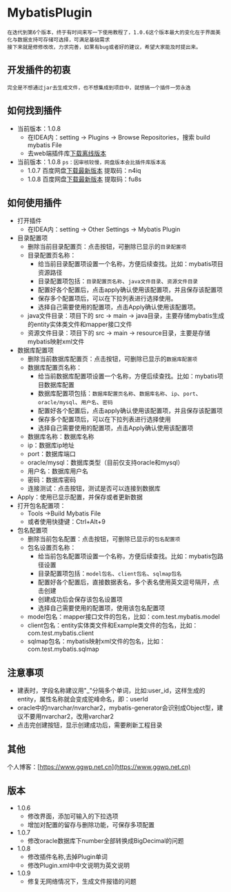 MybatisPlugin
=======
    在迭代到第6个版本，终于有时间来写一下使用教程了，1.0.6这个版本最大的变化在于界面美化与数据支持可存储可选择，可满足基础需求
    接下来就是修修改改，力求完善，如果有bug或者好的建议，希望大家能及时提出来。

## 开发插件的初衷
    完全是不想通过jar去生成文件，也不想集成到项目中，就想搞一个插件一劳永逸

## 如何找到插件
  * 当前版本：1.0.8
    * 在IDEA内：setting -> Plugins -> Browse Repositories，搜索 build mybatis File
    * 去web端插件库[下载离线版本](https://plugins.jetbrains.com/plugin/10765-build-mybatis-file)
  * 当前版本：1.0.8 `ps：因审核较慢，网盘版本会比插件库版本高`
    * 1.0.7 百度网盘[下载最新版本](https://pan.baidu.com/s/1ygis845qerRSOaz1BIl08g) 提取码：n4iq   
    * 1.0.8 百度网盘[下载最新版本](https://pan.baidu.com/s/1krbcXcOJ6Ajsp5vx0QjsBQ) 提取码：fu8s   
## 如何使用插件
* 打开插件
  * 在IDEA内：setting -> Other Settings -> Mybatis Plugin
* 目录配置项
  * 删除当前目录配置页：点击按钮，可删除已显示的`目录配置项`
  * 目录配置页名称：
    * 给当前目录配置项设置一个名称，方便后续查找。比如：mybatis项目资源路径
    * 目录配置项包括：`目录配置页名称`、`java文件目录`、`资源文件目录`
    * 配置好各个配置后，点击apply确认使用该配置项，并且保存该配置项
    * 保存多个配置项后，可以在下拉列表进行选择使用。
    * 选择自己需要使用的配置项，点击Apply确认使用该配置项。
  * java文件目录：项目下的 src -> main -> java目录，主要存储mybatis生成的entity实体类文件和mapper接口文件
  * 资源文件目录：项目下的 src -> main -> resource目录，主要是存储mybatis映射xml文件
* 数据库配置项
  * 删除当前数据库配置页：点击按钮，可删除已显示的`数据库配置项`
  * 数据库配置页名称：
    * 给当前数据库配置项设置一个名称，方便后续查找。比如：mybatis项目数据库配置
    * 数据库配置项包括：`数据库配置页名称`、`数据库名称`、`ip`、`port`、`oracle/mysql`、`用户名`、`密码`
    * 配置好各个配置后，点击apply确认使用该配置项，并且保存该配置项
    * 保存多个配置项后，可以在下拉列表进行选择使用
    * 选择自己需要使用的配置项，点击Apply确认使用该配置项
  * 数据库名称：数据库名称
  * ip：数据库ip地址
  * port：数据库端口
  * oracle/mysql：数据库类型（目前仅支持oracle和mysql）
  * 用户名：数据库用户名
  * 密码：数据库密码
  * 连接测试：点击按钮，测试是否可以连接到数据库
* Apply：使用已显示配置，并保存或者更新数据
* 打开包名配置项：
  * Tools ->Build Mybatis File
  * 或者使用快捷键：Ctrl+Alt+9
* 包名配置项
  * 删除当前包名配置：点击按钮，可删除已显示的`包名配置项`
  * 包名设置页名称：
    * 给当前包名配置项设置一个名称，方便后续查找。比如：mybatis包路径设置
    * 目录配置项包括：`model包名`、`client包名`、`sqlmap包名`
    * 配置好各个配置后，直接数据表名，多个表名使用英文逗号隔开，点击创建
    * 创建成功后会保存该包名设置项
    * 选择自己需要使用的配置项，使用该包名配置项
  * model包名：mapper接口文件的包名，比如：com.test.mybatis.model
  * client包名：entity实体类文件和Example类文件的包名，比如：com.test.mybatis.client
  * sqlmap包名：mybatis映射xml文件的包名，比如：com.test.mybatis.sqlmap
## 注意事项
  * 建表时，字段名称建议用"_"分隔多个单词，比如:user_id，这样生成的entity，属性名称就会变成驼峰命名，即：userId
  * oracle中的nvarchar/nvarchar2，mybatis-generator会识别成Object型，建议不要用nvarchar2，改用varchar2
  * 点击完创建按钮，显示创建成功后，需要刷新工程目录
## 其他
个人博客：[https://www.ggwp.net.cn](https://www.ggwp.net.cn)
## 版本
 * 1.0.6
   * 修改界面，添加可输入的下拉选项
   * 增加对配置的留存与删除功能，可保存多项配置
 * 1.0.7
   * 修改oracle数据库下number全部转换成BigDecimal的问题
 * 1.0.8
   * 修改插件名称,去掉Plugin单词
   * 修改Plugin.xml中中文说明为英文说明
 * 1.0.9
   * 修复无网络情况下，生成文件报错的问题
